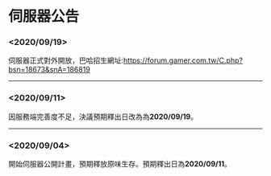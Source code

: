 # 伺服器公告
### <2020/09/19>
伺服器正式對外開放，巴哈招生網址:https://forum.gamer.com.tw/C.php?bsn=18673&snA=186819
***
### <2020/09/11>
因服務端完善度不足，決議預期釋出日改為為**2020/09/19**。
***
### <2020/09/04>
開始伺服器公開計畫，預期釋放原味生存。預期釋出日為**2020/09/11**。
